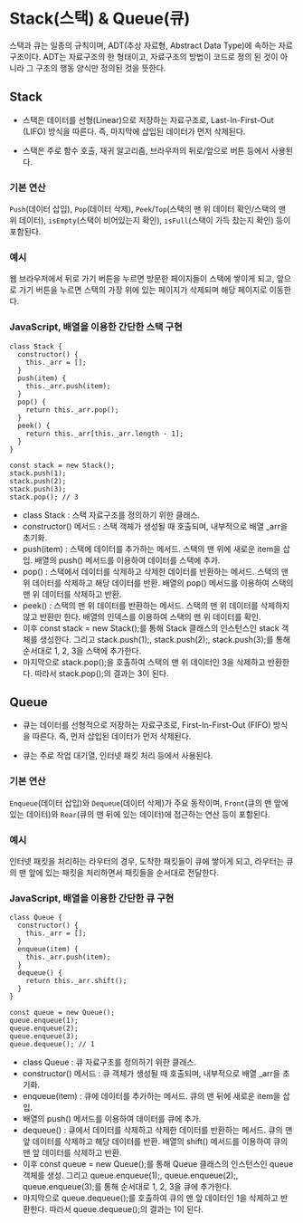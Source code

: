 # Stack(스택) & Queue(큐)

스택과 큐는 일종의 규칙이며, ADT(추상 자료형, Abstract Data Type)에 속하는 자료구조이다. ADT는 자료구조의 한 형태이고, 자료구조의 방법이 코드로 정의 된 것이 아니라 그 구조의 행동 양식만 정의된 것을 뜻한다.

## Stack

- 스택은 데이터를 선형(Linear)으로 저장하는 자료구조로, Last-In-First-Out (LIFO) 방식을 따른다. 즉, 마지막에 삽입된 데이터가 먼저 삭제된다.

- 스택은 주로 함수 호출, 재귀 알고리즘, 브라우저의 뒤로/앞으로 버튼 등에서 사용된다.

### 기본 연산

`Push`(데이터 삽입), `Pop`(데이터 삭제), `Peek`/`Top`(스택의 맨 위 데이터 확인/스택의 맨 위 데이터), `isEmpty`(스택이 비어있는지 확인), `isFull`(스택이 가득 찼는지 확인) 등이 포함된다.

### 예시

웹 브라우저에서 뒤로 가기 버튼을 누르면 방문한 페이지들이 스택에 쌓이게 되고, 앞으로 가기 버튼을 누르면 스택의 가장 위에 있는 페이지가 삭제되며 해당 페이지로 이동한다.

### JavaScript, 배열을 이용한 간단한 스택 구현

```
class Stack {
  constructor() {
    this._arr = [];
  }
  push(item) {
    this._arr.push(item);
  }
  pop() {
    return this._arr.pop();
  }
  peek() {
    return this._arr[this._arr.length - 1];
  }
}

const stack = new Stack();
stack.push(1);
stack.push(2);
stack.push(3);
stack.pop(); // 3
```

- class Stack : 스택 자료구조를 정의하기 위한 클래스.
- constructor() 메서드 : 스택 객체가 생성될 때 호출되며, 내부적으로 배열 \_arr을 초기화.
- push(item) : 스택에 데이터를 추가하는 메서드. 스택의 맨 위에 새로운 item을 삽입. 배열의 push() 메서드를 이용하여 데이터를 스택에 추가.
- pop() : 스택에서 데이터를 삭제하고 삭제한 데이터를 반환하는 메서드. 스택의 맨 위 데이터를 삭제하고 해당 데이터를 반환. 배열의 pop() 메서드를 이용하여 스택의 맨 위 데이터를 삭제하고 반환.
- peek() : 스택의 맨 위 데이터를 반환하는 메서드. 스택의 맨 위 데이터를 삭제하지 않고 반환만 한다. 배열의 인덱스를 이용하여 스택의 맨 위 데이터를 확인.
- 이후 const stack = new Stack();를 통해 Stack 클래스의 인스턴스인 stack 객체를 생성한다. 그리고 stack.push(1);, stack.push(2);, stack.push(3);를 통해 순서대로 1, 2, 3을 스택에 추가한다.
- 마지막으로 stack.pop();을 호출하여 스택의 맨 위 데이터인 3을 삭제하고 반환한다. 따라서 stack.pop();의 결과는 3이 된다.

## Queue

- 큐는 데이터를 선형적으로 저장하는 자료구조로, First-In-First-Out (FIFO) 방식을 따른다. 즉, 먼저 삽입된 데이터가 먼저 삭제된다.

- 큐는 주로 작업 대기열, 인터넷 패킷 처리 등에서 사용된다.

### 기본 연산

`Enqueue`(데이터 삽입)와 `Dequeue`(데이터 삭제)가 주요 동작이며, `Front`(큐의 맨 앞에 있는 데이터)와 `Rear`(큐의 맨 뒤에 있는 데이터)에 접근하는 연산 등이 포함된다.

### 예시

인터넷 패킷을 처리하는 라우터의 경우, 도착한 패킷들이 큐에 쌓이게 되고, 라우터는 큐의 맨 앞에 있는 패킷을 처리하면서 패킷들을 순서대로 전달한다.

### JavaScript, 배열을 이용한 간단한 큐 구현

```
class Queue {
  constructor() {
    this._arr = [];
  }
  enqueue(item) {
    this._arr.push(item);
  }
  dequeue() {
    return this._arr.shift();
  }
}

const queue = new Queue();
queue.enqueue(1);
queue.enqueue(2);
queue.enqueue(3);
queue.dequeue(); // 1
```

- class Queue : 큐 자료구조를 정의하기 위한 클래스.
- constructor() 메서드 : 큐 객체가 생성될 때 호출되며, 내부적으로 배열 \_arr을 초기화.
- enqueue(item) : 큐에 데이터를 추가하는 메서드. 큐의 맨 뒤에 새로운 item을 삽입.
- 배열의 push() 메서드를 이용하여 데이터를 큐에 추가.
- dequeue() : 큐에서 데이터를 삭제하고 삭제한 데이터를 반환하는 메서드. 큐의 맨 앞 데이터를 삭제하고 해당 데이터를 반환. 배열의 shift() 메서드를 이용하여 큐의 맨 앞 데이터를 삭제하고 반환.
- 이후 const queue = new Queue();를 통해 Queue 클래스의 인스턴스인 queue 객체를 생성. 그리고 queue.enqueue(1);, queue.enqueue(2);, queue.enqueue(3);를 통해 순서대로 1, 2, 3을 큐에 추가한다.
- 마지막으로 queue.dequeue();를 호출하여 큐의 맨 앞 데이터인 1을 삭제하고 반환한다. 따라서 queue.dequeue();의 결과는 1이 된다.
